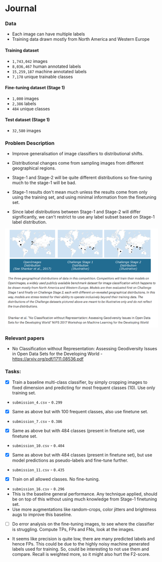 # Journal

### Data

* Each image can have multiple labels
* Training data drawn mostly from North America and Western Europe

#### Training dataset

* `1,743,042` images
* `8,036,467` human annotated labels
* `15,259,187` machine annotated labels
* `7,178` unique trainable classes

#### Fine-tuning dataset (Stage 1)

* `1,000` images
* `2,386` labels
* `484` unique classes

#### Test dataset (Stage 1)

* `32,580` images

### Problem Description

* Improve generalisation of image classifiers to distributional shifts.

* Distributional changes come from sampling images from different geographical regions.

* Stage-1 and Stage-2 will be quite different distributions so fine-tuning much to the
stage-1 will be bad.

* Stage-1 results don't mean much unless the results come from only using the training set,
and using minimal information from the finetuning set.

* Since label distributions between Stage-1 and Stage-2 will differ significantly, we can't
restrict to use any label subset based on Stage-1 label distribution.

<p float="left">
  <img src="/plots/sample_geo_distribution.png" width="640" />   
</p>

### Relevant papers

* No Classification without Representation: Assessing Geodiversity Issues in
Open Data Sets for the Developing World - https://arxiv.org/pdf/1711.08536.pdf


### Tasks:

- [x] Train a baseline multi-class classifier, by simply cropping images to
fixed dimension and predicting for most frequent classes (10). Use only training set.

* `submission_4.csv` - `0.299`

- [x] Same as above but with 100 frequent classes, also use finetune set.

* `submission_7.csv` - `0.386`

- [x] Same as above but with 484 classes (present in finetune set), use finetune set.

* `submission_10.csv` - `0.404`

- [x] Same as above but with 484 classes (present in finetune set), but use model predictions as pseudo-labels and
fine-tune further.

* `submission_11.csv` - `0.435`


- [x] Train on all allowed classes. No fine-tuning.  

* `submission_16.csv` - `0.296`
* This is the baseline general performance. Any technique applied, should be on top of this
without using much knowledge from Stage-1 finetuning set.
* Use more augmentations like random-crops, color jitters and brightness augs to improve this baseline.


- [ ] Do error analysis on the fine-tuning images, to see where the classifier is struggling.
Compute TPs, FPs and FNs, look at the images.

* It seems like precision is quite low, there are many predicted labels and hence FPs.
This could be due to the highly noisy machine generated labels used for training. So, could be
interesting to not use them and compare. Recall is weighted more, so it might also hurt the F2-score.
